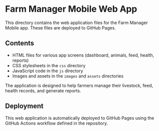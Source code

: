 # Farm Manager Mobile Web App

This directory contains the web application files for the Farm Manager Mobile app. These files are deployed to GitHub Pages.

## Contents

- HTML files for various app screens (dashboard, animals, feed, health, reports)
- CSS stylesheets in the `css` directory
- JavaScript code in the `js` directory
- Images and assets in the `images` and `assets` directories

The application is designed to help farmers manage their livestock, feed, health records, and generate reports.

## Deployment

This web application is automatically deployed to GitHub Pages using the GitHub Actions workflow defined in the repository. 